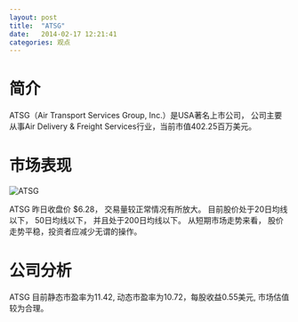 ```yaml
---
layout: post
title:  "ATSG"
date:   2014-02-17 12:21:41
categories: 观点
---
```


# 简介
ATSG（Air Transport Services Group, Inc.）是USA著名上市公司，
公司主要从事Air Delivery & Freight Services行业，当前市值402.25百万美元。

# 市场表现

![ATSG](http://finviz.com/chart.ashx?t=ATSG&ty=c&ta=1&p=d&s=l)

ATSG 昨日收盘价 $6.28，
交易量较正常情况有所放大。
目前股价处于20日均线以下，
50日均线以下，
并且处于200日均线以下。
从短期市场走势来看，
股价走势平稳，投资者应减少无谓的操作。

# 公司分析
ATSG 目前静态市盈率为11.42, 动态市盈率为10.72，每股收益0.55美元,
市场估值较为合理。
